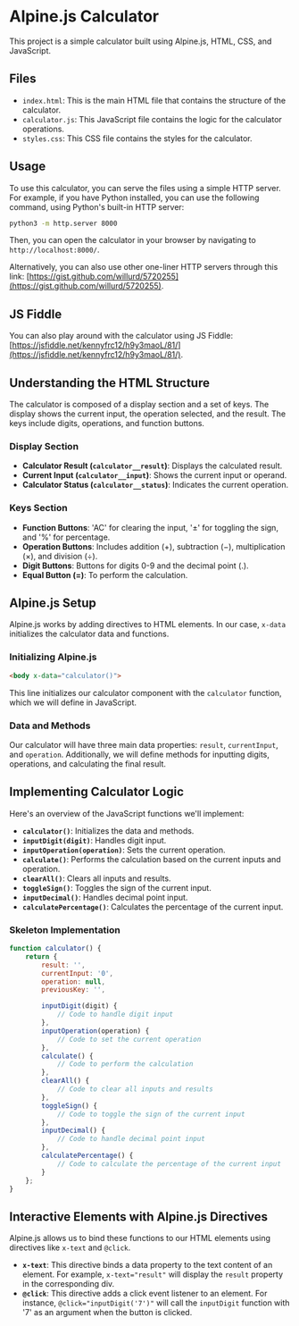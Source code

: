 # Alpine.js Calculator

This project is a simple calculator built using Alpine.js, HTML, CSS, and JavaScript.

## Files

- `index.html`: This is the main HTML file that contains the structure of the calculator.
- `calculator.js`: This JavaScript file contains the logic for the calculator operations.
- `styles.css`: This CSS file contains the styles for the calculator.

## Usage

To use this calculator, you can serve the files using a simple HTTP server. For example, if you have Python installed, you can use the following command, using Python's built-in HTTP server:

```bash
python3 -m http.server 8000
```

Then, you can open the calculator in your browser by navigating to `http://localhost:8000/`.

Alternatively, you can also use other one-liner HTTP servers through this link: [https://gist.github.com/willurd/5720255](https://gist.github.com/willurd/5720255).

## JS Fiddle

You can also play around with the calculator using JS Fiddle: [https://jsfiddle.net/kennyfrc12/h9y3maoL/81/](https://jsfiddle.net/kennyfrc12/h9y3maoL/81/).


## Understanding the HTML Structure
The calculator is composed of a display section and a set of keys. The display shows the current input, the operation selected, and the result. The keys include digits, operations, and function buttons.

### Display Section
- **Calculator Result (`calculator__result`)**: Displays the calculated result.
- **Current Input (`calculator__input`)**: Shows the current input or operand.
- **Calculator Status (`calculator__status`)**: Indicates the current operation.

### Keys Section
- **Function Buttons**: 'AC' for clearing the input, '±' for toggling the sign, and '%' for percentage.
- **Operation Buttons**: Includes addition (+), subtraction (−), multiplication (×), and division (÷).
- **Digit Buttons**: Buttons for digits 0-9 and the decimal point (.).
- **Equal Button (=)**: To perform the calculation.

## Alpine.js Setup
Alpine.js works by adding directives to HTML elements. In our case, `x-data` initializes the calculator data and functions.

### Initializing Alpine.js
```html
<body x-data="calculator()">
```
This line initializes our calculator component with the `calculator` function, which we will define in JavaScript.

### Data and Methods
Our calculator will have three main data properties: `result`, `currentInput`, and `operation`. Additionally, we will define methods for inputting digits, operations, and calculating the final result.

## Implementing Calculator Logic
Here's an overview of the JavaScript functions we'll implement:

- **`calculator()`**: Initializes the data and methods.
- **`inputDigit(digit)`**: Handles digit input.
- **`inputOperation(operation)`**: Sets the current operation.
- **`calculate()`**: Performs the calculation based on the current inputs and operation.
- **`clearAll()`**: Clears all inputs and results.
- **`toggleSign()`**: Toggles the sign of the current input.
- **`inputDecimal()`**: Handles decimal point input.
- **`calculatePercentage()`**: Calculates the percentage of the current input.

### Skeleton Implementation
```javascript
function calculator() {
    return {
        result: '',
        currentInput: '0',
        operation: null,
        previousKey: '',

        inputDigit(digit) {
            // Code to handle digit input
        },
        inputOperation(operation) {
            // Code to set the current operation
        },
        calculate() {
            // Code to perform the calculation
        },
        clearAll() {
            // Code to clear all inputs and results
        },
        toggleSign() {
            // Code to toggle the sign of the current input
        },
        inputDecimal() {
            // Code to handle decimal point input
        },
        calculatePercentage() {
            // Code to calculate the percentage of the current input
        }
    };
}
```

## Interactive Elements with Alpine.js Directives
Alpine.js allows us to bind these functions to our HTML elements using directives like `x-text` and `@click`.

- **`x-text`**: This directive binds a data property to the text content of an element. For example, `x-text="result"` will display the `result` property in the corresponding div.
- **`@click`**: This directive adds a click event listener to an element. For instance, `@click="inputDigit('7')"` will call the `inputDigit` function with '7' as an argument when the button is clicked.
